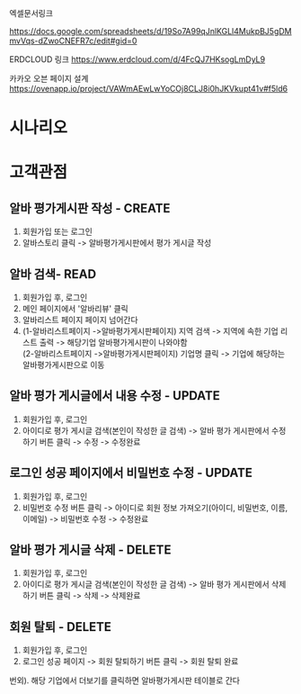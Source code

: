 엑셀문서링크

https://docs.google.com/spreadsheets/d/19So7A99qJnlKGLl4MukpBJ5gDMmvVqs-dZwoCNEFR7c/edit#gid=0

ERDCLOUD 링크
https://www.erdcloud.com/d/4FcQJ7HKsogLmDyL9

카카오 오븐 페이지 설계
https://ovenapp.io/project/VAWmAEwLwYoCOj8CLJ8i0hJKVkupt41v#f5ld6


# 시나리오

# 고객관점

## 알바 평가게시판 작성 - CREATE
1. 회원가입 또는 로그인
2. 알바스토리 클릭 -> 알바평가게시판에서 평가 게시글 작성

## 알바 검색- READ
1. 회원가입 후, 로그인
2. 메인 페이지에서 '알바리뷰'  클릭
3. 알바리스트 페이지 페이지 넘어간다
4.  (1-알바리스트페이지 ->알바평가게시판페이지) 지역 검색 -> 지역에 속한 기업 리스트 출력 -> 해당기업 알바평가게시판이 나와야함  
    (2-알바리스트페이지 ->알바평가게시판페이지) 기업명 클릭 -> 기업에 해당하는 알바평가게시판으로 이동 
   
## 알바 평가 게시글에서 내용 수정 - UPDATE 
1. 회원가입 후, 로그인
2. 아이디로 평가 게시글 검색(본인이 작성한 글 검색) -> 알바 평가 게시판에서 수정하기 버튼 클릭 -> 수정 -> 수정완료 

##  로그인 성공 페이지에서 비밀번호 수정 - UPDATE 
1. 회원가입 후, 로그인
2. 비밀번호 수정 버튼 클릭 -> 아이디로 회원 정보 가져오기(아이디, 비밀번호, 이름, 이메일)  ->  비밀번호 수정 -> 수정완료

## 알바 평가 게시글 삭제 - DELETE
1. 회원가입 후, 로그인
2. 아이디로 평가 게시글 검색(본인이 작성한 글 검색) -> 알바 평가 게시판에서 삭제하기 버튼 클릭 -> 삭제 -> 삭제완료

##  회원 탈퇴 - DELETE
1. 회원가입 후, 로그인
2. 로그인 성공 페이지 -> 회원 탈퇴하기 버튼 클릭 -> 회원 탈퇴 완료

번외). 해당 기업에서 더보기를 클릭하면 알바평가게시판 테이블로 간다
